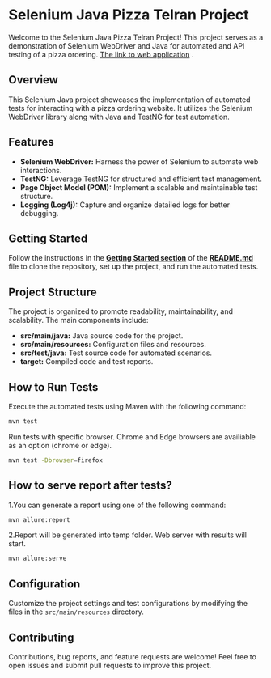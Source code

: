 # Selenium Java Pizza Telran Project

Welcome to the Selenium Java Pizza Telran Project! This project serves as a demonstration of Selenium WebDriver and Java
for automated and API testing of a pizza ordering. [The link to web application](http://pizza.telran-edu.de:2222)  .

## Overview

This Selenium Java project showcases the implementation of automated tests for interacting with a pizza ordering website. It utilizes the Selenium WebDriver library along with Java and TestNG for test automation.

## Features

- **Selenium WebDriver:** Harness the power of Selenium to automate web interactions.
- **TestNG:** Leverage TestNG for structured and efficient test management.
- **Page Object Model (POM):** Implement a scalable and maintainable test structure.
- **Logging (Log4j):** Capture and organize detailed logs for better debugging.

## Getting Started

Follow the instructions in the [**Getting Started section**](#getting-started) of the [**README.md**](./README.md) file to clone the repository, set up the project, and run the automated tests.

## Project Structure

The project is organized to promote readability, maintainability, and scalability. The main components include:

- **src/main/java:** Java source code for the project.
- **src/main/resources:** Configuration files and resources.
- **src/test/java:** Test source code for automated scenarios.
- **target:** Compiled code and test reports.

## How to Run Tests

Execute the automated tests using Maven with the following command:

```bash
mvn test
```

Run tests with specific browser. Chrome and Edge browsers are availiable as an option (chrome or edge). 

```bash
mvn test -Dbrowser=firefox 
```

## How to serve report after tests?

1.You can generate a report using one of the following command:
```bash
mvn allure:report
```

2.Report will be generated into temp folder. Web server with results will start.
```bash
mvn allure:serve
```

## Configuration

Customize the project settings and test configurations by modifying the files in the `src/main/resources` directory.

## Contributing

Contributions, bug reports, and feature requests are welcome! Feel free to open issues and submit pull requests to improve this project.
